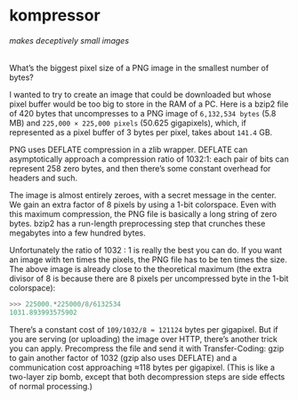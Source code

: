 # kompressor

###### makes deceptively small images

What’s the biggest pixel size of a PNG image in the smallest number of bytes?

I wanted to try to create an image that could be downloaded but whose pixel buffer would be too big to store in the RAM of a PC. Here is a bzip2 file of 420 bytes that uncompresses to a PNG image of `6,132,534 bytes` (5.8 MB) and `225,000 × 225,000 pixels` (50.625 gigapixels), which, if represented as a pixel buffer of 3 bytes per pixel, takes about `141.4` GB.

PNG uses DEFLATE compression in a zlib wrapper. DEFLATE can asymptotically approach a compression ratio of 1032:1: each pair of bits can represent 258 zero bytes, and then there’s some constant overhead for headers and such.

The image is almost entirely zeroes, with a secret message in the center. We gain an extra factor of 8 pixels by using a 1-bit colorspace. Even with this maximum compression, the PNG file is basically a long string of zero bytes. bzip2 has a run-length preprocessing step that crunches these megabytes into a few hundred bytes.

Unfortunately the ratio of 1032 : 1 is really the best you can do. If you want an image with ten times the pixels, the PNG file has to be ten times the size. The above image is already close to the theoretical maximum (the extra divisor of 8 is because there are 8 pixels per uncompressed byte in the 1-bit colorspace):

```python
>>> 225000.*225000/8/6132534
1031.893993575902
```


There’s a constant cost of `109/1032/8 ≈ 121124` bytes per gigapixel. But if you are serving (or uploading) the image over HTTP, there’s another trick you can apply. Precompress the file and send it with Transfer-Coding: gzip to gain another factor of 1032 (gzip also uses DEFLATE) and a communication cost approaching ≈118 bytes per gigapixel. (This is like a two-layer zip bomb, except that both decompression steps are side effects of normal processing.)
